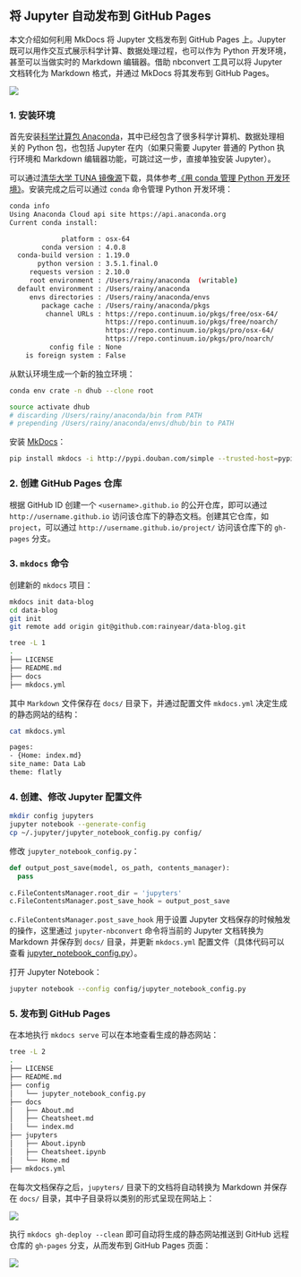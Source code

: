 
## 将 Jupyter 自动发布到 GitHub Pages

本文介绍如何利用 MkDocs 将 Jupyter 文档发布到 GitHub Pages 上。Jupyter 既可以用作交互式展示科学计算、数据处理过程，也可以作为 Python 开发环境，甚至可以当做实时的 Markdown 编辑器。借助 nbconvert 工具可以将 Jupyter 文档转化为 Markdown 格式，并通过 MkDocs 将其发布到 GitHub Pages。

![](http://qncdn.rainy.im/mkdocs.png)

### 1. 安装环境

首先安装[科学计算包 Anaconda](https://www.continuum.io/downloads)，其中已经包含了很多科学计算机、数据处理相关的 Python 包，也包括 Jupyter 在内（如果只需要 Jupyter 普通的 Python 执行环境和 Markdown 编辑器功能，可跳过这一步，直接单独安装 Jupyter）。

可以通过[清华大学 TUNA 镜像源](https://mirrors.tuna.tsinghua.edu.cn/anaconda/)下载，具体参考[《用 conda 管理 Python 开发环境》](https://github.com/rainyear/lolita/issues/26)。安装完成之后可以通过 `conda` 命令管理 Python 开发环境：

```sh
conda info
Using Anaconda Cloud api site https://api.anaconda.org
Current conda install:

             platform : osx-64
        conda version : 4.0.8
  conda-build version : 1.19.0
       python version : 3.5.1.final.0
     requests version : 2.10.0
     root environment : /Users/rainy/anaconda  (writable)
  default environment : /Users/rainy/anaconda
     envs directories : /Users/rainy/anaconda/envs
        package cache : /Users/rainy/anaconda/pkgs
         channel URLs : https://repo.continuum.io/pkgs/free/osx-64/
                        https://repo.continuum.io/pkgs/free/noarch/
                        https://repo.continuum.io/pkgs/pro/osx-64/
                        https://repo.continuum.io/pkgs/pro/noarch/
          config file : None
    is foreign system : False
```

从默认环境生成一个新的独立环境：

```sh
conda env crate -n dhub --clone root

source activate dhub
# discarding /Users/rainy/anaconda/bin from PATH
# prepending /Users/rainy/anaconda/envs/dhub/bin to PATH
```

安装 [MkDocs](http://www.mkdocs.org/)：

```sh
pip install mkdocs -i http://pypi.douban.com/simple --trusted-host=pypi.douban.com
```

### 2. 创建 GitHub Pages 仓库

根据 GitHub ID 创建一个 `<username>.github.io` 的公开仓库，即可以通过 `http://username.github.io` 访问该仓库下的静态文档。创建其它仓库，如 `project`，可以通过 `http://username.github.io/project/` 访问该仓库下的 `gh-pages` 分支。

### 3. `mkdocs` 命令

创建新的 `mkdocs` 项目：

```sh
mkdocs init data-blog
cd data-blog
git init
git remote add origin git@github.com:rainyear/data-blog.git

tree -L 1
.
├── LICENSE
├── README.md
├── docs
├── mkdocs.yml
```

其中 `Markdown` 文件保存在 `docs/` 目录下，并通过配置文件 `mkdocs.yml` 决定生成的静态网站的结构：

```sh
cat mkdocs.yml

pages:
- {Home: index.md}
site_name: Data Lab
theme: flatly
```

### 4. 创建、修改 Jupyter 配置文件

```sh
mkdir config jupyters
jupyter notebook --generate-config
cp ~/.jupyter/jupyter_notebook_config.py config/
```

修改 `jupyter_notebook_config.py`：

```py
def output_post_save(model, os_path, contents_manager):
  pass
  
c.FileContentsManager.root_dir = 'jupyters'
c.FileContentsManager.post_save_hook = output_post_save
```

`c.FileContentsManager.post_save_hook` 用于设置 Jupyter 文档保存的时候触发的操作，这里通过 `jupyter-nbconvert` 命令将当前的 Jupyter 文档转换为 Markdown 并保存到 `docs/` 目录，并更新 `mkdocs.yml` 配置文件（具体代码可以查看 [jupyter_notebook_config.py](https://github.com/rainyear/data-blog/blob/master/config/jupyter_notebook_config.py)）。

打开 Jupyter Notebook：

```sh
jupyter notebook --config config/jupyter_notebook_config.py
```

### 5. 发布到 GitHub Pages

在本地执行 `mkdocs serve` 可以在本地查看生成的静态网站：

```sh
tree -L 2
.
├── LICENSE
├── README.md
├── config
│   └── jupyter_notebook_config.py
├── docs
│   ├── About.md
│   ├── Cheatsheet.md
│   └── index.md
├── jupyters
│   ├── About.ipynb
│   ├── Cheatsheet.ipynb
│   └── Home.md
├── mkdocs.yml
```

在每次文档保存之后，`jupyters/` 目录下的文档将自动转换为 Markdown 并保存在 `docs/` 目录，其中子目录将以类别的形式呈现在网站上：

![](http://qncdn.rainy.im/jupyter_editor.png)

执行 `mkdocs gh-deploy --clean` 即可自动将生成的静态网站推送到 GitHub 远程仓库的 `gh-pages` 分支，从而发布到 GitHub Pages 页面：

![](http://qncdn.rainy.im/pages_preview.png)
